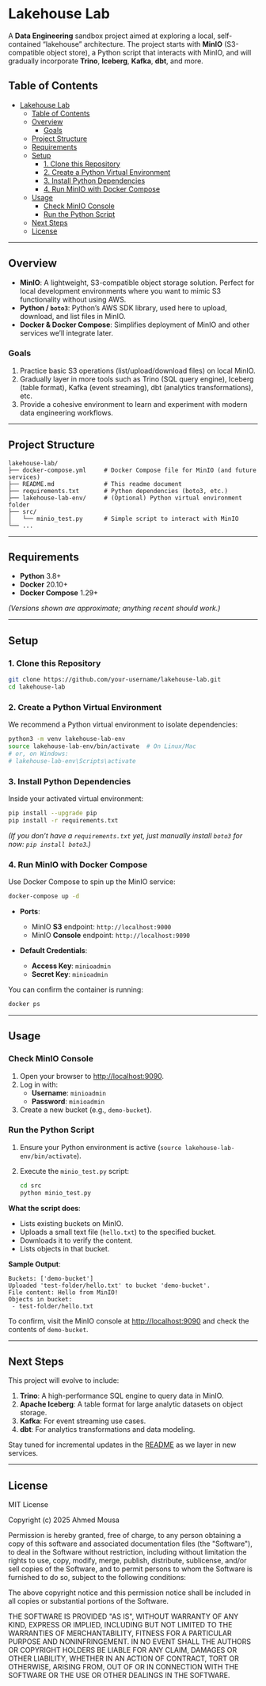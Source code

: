 # Lakehouse Lab

A **Data Engineering** sandbox project aimed at exploring a local, self-contained “lakehouse” architecture. The project starts with **MinIO** (S3-compatible object store), a Python script that interacts with MinIO, and will gradually incorporate **Trino**, **Iceberg**, **Kafka**, **dbt**, and more.

## Table of Contents
- [Lakehouse Lab](#lakehouse-lab)
  - [Table of Contents](#table-of-contents)
  - [Overview](#overview)
    - [Goals](#goals)
  - [Project Structure](#project-structure)
  - [Requirements](#requirements)
  - [Setup](#setup)
    - [1. Clone this Repository](#1-clone-this-repository)
    - [2. Create a Python Virtual Environment](#2-create-a-python-virtual-environment)
    - [3. Install Python Dependencies](#3-install-python-dependencies)
    - [4. Run MinIO with Docker Compose](#4-run-minio-with-docker-compose)
  - [Usage](#usage)
    - [Check MinIO Console](#check-minio-console)
    - [Run the Python Script](#run-the-python-script)
  - [Next Steps](#next-steps)
  - [License](#license)

---

## Overview

- **MinIO**: A lightweight, S3-compatible object storage solution. Perfect for local development environments where you want to mimic S3 functionality without using AWS.
- **Python / `boto3`**: Python’s AWS SDK library, used here to upload, download, and list files in MinIO.
- **Docker & Docker Compose**: Simplifies deployment of MinIO and other services we’ll integrate later.

### Goals

1. Practice basic S3 operations (list/upload/download files) on local MinIO.  
2. Gradually layer in more tools such as Trino (SQL query engine), Iceberg (table format), Kafka (event streaming), dbt (analytics transformations), etc.  
3. Provide a cohesive environment to learn and experiment with modern data engineering workflows.

---

## Project Structure

```
lakehouse-lab/
├── docker-compose.yml     # Docker Compose file for MinIO (and future services)
├── README.md              # This readme document
├── requirements.txt       # Python dependencies (boto3, etc.)
├── lakehouse-lab-env/     # (Optional) Python virtual environment folder
├── src/
│   └── minio_test.py      # Simple script to interact with MinIO
└── ...
```

---

## Requirements

- **Python** 3.8+  
- **Docker** 20.10+  
- **Docker Compose** 1.29+  

*(Versions shown are approximate; anything recent should work.)*

---

## Setup

### 1. Clone this Repository
```bash
git clone https://github.com/your-username/lakehouse-lab.git
cd lakehouse-lab
```

### 2. Create a Python Virtual Environment
We recommend a Python virtual environment to isolate dependencies:

```bash
python3 -m venv lakehouse-lab-env
source lakehouse-lab-env/bin/activate  # On Linux/Mac
# or, on Windows:
# lakehouse-lab-env\Scripts\activate
```

### 3. Install Python Dependencies
Inside your activated virtual environment:

```bash
pip install --upgrade pip
pip install -r requirements.txt
```

*(If you don’t have a `requirements.txt` yet, just manually install `boto3` for now: `pip install boto3`.)*

### 4. Run MinIO with Docker Compose
Use Docker Compose to spin up the MinIO service:

```bash
docker-compose up -d
```

- **Ports**:
  - MinIO **S3** endpoint: `http://localhost:9000`
  - MinIO **Console** endpoint: `http://localhost:9090`

- **Default Credentials**:
  - **Access Key**: `minioadmin`
  - **Secret Key**: `minioadmin`

You can confirm the container is running:

```bash
docker ps
```

---

## Usage

### Check MinIO Console
1. Open your browser to [http://localhost:9090](http://localhost:9090).
2. Log in with:
   - **Username**: `minioadmin`
   - **Password**: `minioadmin`
3. Create a new bucket (e.g., `demo-bucket`).

### Run the Python Script
1. Ensure your Python environment is active (`source lakehouse-lab-env/bin/activate`).
2. Execute the `minio_test.py` script:

    ```bash
    cd src
    python minio_test.py
    ```

**What the script does**:
- Lists existing buckets on MinIO.
- Uploads a small text file (`hello.txt`) to the specified bucket.
- Downloads it to verify the content.
- Lists objects in that bucket.

**Sample Output**:
```
Buckets: ['demo-bucket']
Uploaded 'test-folder/hello.txt' to bucket 'demo-bucket'.
File content: Hello from MinIO!
Objects in bucket:
 - test-folder/hello.txt
```

To confirm, visit the MinIO console at [http://localhost:9090](http://localhost:9090) and check the contents of `demo-bucket`.

---

## Next Steps
This project will evolve to include:
1. **Trino**: A high-performance SQL engine to query data in MinIO.  
2. **Apache Iceberg**: A table format for large analytic datasets on object storage.  
3. **Kafka**: For event streaming use cases.  
4. **dbt**: For analytics transformations and data modeling.  

Stay tuned for incremental updates in the [README](README.md) as we layer in new services.

---

## License

MIT License

Copyright (c) 2025 Ahmed Mousa

Permission is hereby granted, free of charge, to any person obtaining a copy
of this software and associated documentation files (the "Software"), to deal
in the Software without restriction, including without limitation the rights
to use, copy, modify, merge, publish, distribute, sublicense, and/or sell
copies of the Software, and to permit persons to whom the Software is
furnished to do so, subject to the following conditions:

The above copyright notice and this permission notice shall be included in
all copies or substantial portions of the Software.

THE SOFTWARE IS PROVIDED "AS IS", WITHOUT WARRANTY OF ANY KIND, EXPRESS OR
IMPLIED, INCLUDING BUT NOT LIMITED TO THE WARRANTIES OF MERCHANTABILITY,
FITNESS FOR A PARTICULAR PURPOSE AND NONINFRINGEMENT. IN NO EVENT SHALL THE
AUTHORS OR COPYRIGHT HOLDERS BE LIABLE FOR ANY CLAIM, DAMAGES OR OTHER
LIABILITY, WHETHER IN AN ACTION OF CONTRACT, TORT OR OTHERWISE, ARISING FROM,
OUT OF OR IN CONNECTION WITH THE SOFTWARE OR THE USE OR OTHER DEALINGS IN
THE SOFTWARE.
